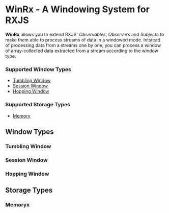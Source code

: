 # WinRx - A Windowing System for RXJS

**WinRx** allows you to extend RXJS' *Observables*, *Observers* and *Subjects* to make them able to process streams of data in a windowed mode. Intstead of processing data from a streams one by one, you can process a window of array-collected data extracted from a stream according to the window type.
### Supported Window Types
- [Tumbling Window](#tumbling-window)
- [Session Window](#session-window)
- [Hopping Window](#hopping-window)

### Supported Storage Types
- [Memory](#memory)

## Window Types
### Tumbling Window

### Session Window

### Hopping Window

## Storage Types

### Memoryx